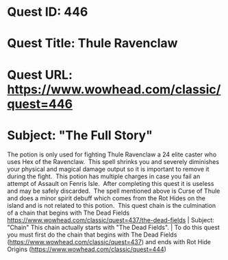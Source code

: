 # Quest ID: 446
# Quest Title: Thule Ravenclaw
# Quest URL: https://www.wowhead.com/classic/quest=446
# Subject: "The Full Story"
The potion is only used for fighting Thule Ravenclaw a 24 elite caster who uses Hex of the Ravenclaw.  This spell shrinks you and severely diminishes your physical and magical damage output so it is important to remove it during the fight.  This potion has multiple charges in case you fail an attempt of Assault on Fenris Isle.  After completing this quest it is useless and may be safely discarded.  The spell mentioned above is Curse of Thule and does a minor spirit debuff which comes from the Rot Hides on the island and is not related to this potion.  This quest chain is the culmination of a chain that begins with The Dead Fields https://www.wowhead.com/classic/quest=437/the-dead-fields | Subject: "Chain"
This chain actually starts with "The Dead Fields". | To do this quest you must first do the chain that begins with The Dead Fields (https://www.wowhead.com/classic/quest=437)
and ends with Rot Hide Origins (https://www.wowhead.com/classic/quest=444)